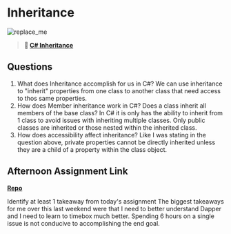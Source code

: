 # Inheritance

![replace_me](https://codeworks.blob.core.windows.net/public/assets/img/illustrations/placeholder.svg)

> **📖 [C# Inheritance](https://codeworksacademy.com/fs-student-guide/resources/wk10/04-Inheritance)**

## Questions

1. What does Inheritance accomplish for us in C#?
We can use inheritance to "inherit" properties from one class to another class that need access to thos same properties.
2. How does Member inheritance work in C#? Does a class inherit all members of the base class?
In C# it is only has the ability to inherit from 1 class to avoid issues with inheriting multiple classes.  Only public classes are inherited or those nested within the inherited class.
3. How does accessibility affect inheritance?
Like I was stating in the question above, private properties cannot be directly inherited unless they are a child of a property within the class object.
## Afternoon Assignment Link

**[Repo](https://github.com/bcrossley712/Wayfinder)**

Identify at least 1 takeaway from today's assignment
The biggest takeaways for me over this last weekend were that I need to better understand Dapper and I need to learn to timebox much better. Spending 6 hours on a single issue is not conducive to accomplishing the end goal.